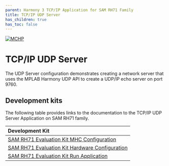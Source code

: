 ```yaml
---
parent: Harmony 3 TCP/IP Application for SAM RH71 Family
title: TCP/IP UDP Server
has_children: true
has_toc: false
---
```

[![MCHP](https://www.microchip.com/ResourcePackages/Microchip/assets/dist/images/logo.png)](https://www.microchip.com)

# TCP/IP UDP Server

The UDP  Server configuration demonstrates creating a network server that uses the MPLAB Harmony UDP API to create a UDP/IP echo server on port 9760.

## Development kits

The following table provides links to the documentation to the TCP/IP UDP Server Application on SAM RH71 family.


| Development Kit |
|:---------|
|[SAM RH71 Evaluation Kit MHC Configuration](docs/readme_mhc_configuration.md) |
|[SAM RH71 Evaluation Kit Hardware Configuration](docs/readme_hardware_configuration.md) |
|[SAM RH71 Evaluation Kit Run Application](docs/readme_run_application.md) |
